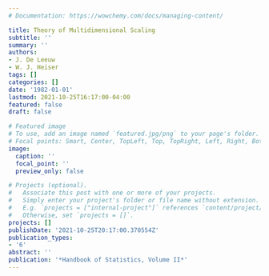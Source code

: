 ```yaml
---
# Documentation: https://wowchemy.com/docs/managing-content/

title: Theory of Multidimensional Scaling
subtitle: ''
summary: ''
authors:
- J. De Leeuw
- W. J. Heiser
tags: []
categories: []
date: '1982-01-01'
lastmod: 2021-10-25T16:17:00-04:00
featured: false
draft: false

# Featured image
# To use, add an image named `featured.jpg/png` to your page's folder.
# Focal points: Smart, Center, TopLeft, Top, TopRight, Left, Right, BottomLeft, Bottom, BottomRight.
image:
  caption: ''
  focal_point: ''
  preview_only: false

# Projects (optional).
#   Associate this post with one or more of your projects.
#   Simply enter your project's folder or file name without extension.
#   E.g. `projects = ["internal-project"]` references `content/project/deep-learning/index.md`.
#   Otherwise, set `projects = []`.
projects: []
publishDate: '2021-10-25T20:17:00.370554Z'
publication_types:
- '6'
abstract: ''
publication: '*Handbook of Statistics, Volume II*'
---
```

